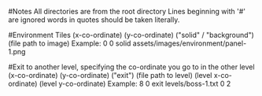 #Notes
All directories are from the root directory
Lines beginning with '#' are ignored
words in quotes should be taken literally.

#Environment Tiles
(x-co-ordinate) (y-co-ordinate) ("solid" / "background") (file path to image)
Example: 
0 0 solid assets/images/environment/panel-1.png

#Exit to another level, specifying the co-ordinate you go to in the other level
(x-co-ordinate) (y-co-ordinate) ("exit") (file path to level) (level x-co-ordinate) (level y-co-ordinate)
Example:
8 0 exit levels/boss-1.txt 0 2

